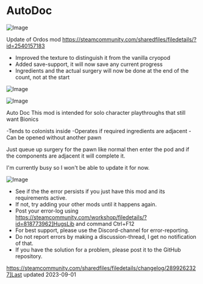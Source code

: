 # AutoDoc

![Image](https://i.imgur.com/buuPQel.png)

Update of Ordos mod
https://steamcommunity.com/sharedfiles/filedetails/?id=2540157183

- Improved the texture to distinguish it from the vanilla cryopod
- Added save-support, it will now save any current progress
- Ingredients and the actual surgery will now be done at the end of the count, not at the start

![Image](https://i.imgur.com/pufA0kM.png)

	
![Image](https://i.imgur.com/Z4GOv8H.png)

Auto Doc
This mod is intended for solo character playthroughs that still want Bionics

-Tends to colonists inside 
-Operates if required ingredients are adjacent
-Can be opened without another pawn

Just queue up surgery for the pawn like normal then enter the pod and if the components are adjacent it will complete it. 

I'm currently busy so I won't be able to update it for now.
	
![Image](https://i.imgur.com/PwoNOj4.png)



-  See if the the error persists if you just have this mod and its requirements active.
-  If not, try adding your other mods until it happens again.
-  Post your error-log using https://steamcommunity.com/workshop/filedetails/?id=818773962]HugsLib and command Ctrl+F12
-  For best support, please use the Discord-channel for error-reporting.
-  Do not report errors by making a discussion-thread, I get no notification of that.
-  If you have the solution for a problem, please post it to the GitHub repository.


https://steamcommunity.com/sharedfiles/filedetails/changelog/2899262327]Last updated 2023-09-01

